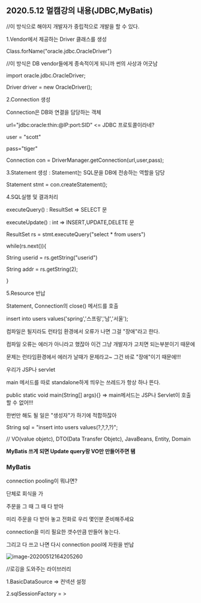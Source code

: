 ## 2020.5.12 멀캠강의 내용(JDBC,MyBatis)



//이 방식으로 해야지 개발자가 중립적으로 개발을 할 수 있다.

1.Vendor에서 제공하는 Driver 클래스를 생성

Class.forName("oracle.jdbc.OracleDriver")



//이 방식은 DB vendor들에게 종속적이게 되니까 썬의 사상과 어긋남

import oracle.jdbc.OracleDriver;

Driver driver = new OracleDriver();





2.Connection 생성

Connection은 DB와 연결을 담당하는 객체

url="jdbc:oracle:thin:@IP:port:SID"    <= JDBC 프로토콜이라네?



user = "scott"

pass="tiger"

Connection con = DriverManager.getConnection(url,user,pass);



3.Statement 생성 : Statement는 SQL문을 DB에 전송하는 역할을 담당

Statement stmt = con.createStatement();



4.SQL실행 및 결과처리

executeQuery() : ResultSet => SELECT 문



executeUpdate() : int => INSERT,UPDATE,DELETE 문



ResultSet rs = stmt.executeQuery("select * from users")

while(rs.next()){

String userid = rs.getString("userid")

String addr = rs.getString(2);

}





5.Resource 반납

Statement, Connection의 close() 메서드를 호출



insert into users values('spring','스프링','남','서울');





컴파일은 될지라도 런타임 환경에서 오류가 나면 그걸 "장애"라고 한다.





컴파일 오류는 에러가 아니라고 했잖아 이건 그냥 개발자가 고치면 되는부분이기 때문에

문제는 런타임환경에서 에러가 날때가 문제라고~ 그건 바로 "장애"이기 때문에!!!







우리가 JSP나 servlet





main 메서드를 따로 standalone하게 띄우는 쓰레드가 항상 하나 뜬다.



public static void main(String[] args){}  => main메서드는 JSP나 Servlet이 호출할 수 없어!!!





한번만 해도 될 일은 "생성자"가 하기에 적합하잖아  





String sql = "insert into users values(?,?,?,?)";





// VO(value objetc), DTO(Data Transfer Objetc), JavaBeans, Entity, Domain





**MyBatis 쓰게 되면 Update query랑 VO만 만들어주면 됌**



### MyBatis



connection pooling이 뭐냐면?

단체로 회식을 가

주문을 그 때 그 때 다 받아

미리 주문을 다 받아 놓고 전화로 우리 몇인분 준비해주세요

connection을 미리 필요한 갯수만큼 만들어 놓는다.

그리고 다 쓰고 나면 다시 connection pool에 자원을 반납



![image-20200512164205260](C:\Users\KAUstar\AppData\Roaming\Typora\typora-user-images\image-20200512164205260.png)

<!-- log4j2 설정 -->  //로깅을 도와주는 라이브러리





1.BasicDataSource => 컨넥션 설정

2.sqlSessionFactory = > 	